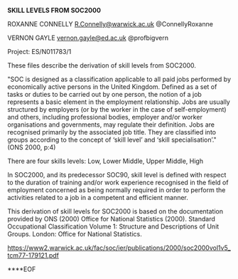 **SKILL LEVELS FROM SOC2000**

ROXANNE CONNELLY R.Connelly@warwick.ac.uk @ConnellyRoxanne

VERNON GAYLE vernon.gayle@ed.ac.uk @profbigvern

Project: ES/N011783/1

These files describe the derivation of skill levels from SOC2000.


"SOC is designed as a classification applicable to all paid jobs performed by economically active persons in the United Kingdom. Defined as a set of tasks or duties to be carried out by one person, the notion of a job represents a basic element in the employment relationship. Jobs are usually structured by employers (or by the worker in the case of self-employment) and others, including professional bodies, employer and/or worker organisations and governments, may regulate their definition. Jobs are recognised primarily by the associated job title. They are classified into groups according to the concept of ‘skill level’ and ‘skill specialisation’." (ONS 2000, p:4)

There are four skills levels: Low, Lower Middle, Upper Middle, High


In SOC2000, and its predecessor SOC90, skill level is defined with respect to the duration of training and/or work experience recognised in the field of employment concerned as being normally required in order to perform the activities related to a job in a competent and efficient manner.


This derivation of skill levels for SOC2000 is based on the documentation provided by ONS (2000)
Office for National Statistics (2000). Standard Occupational Classification
Volume 1: Structure and Descriptions of Unit Groups. London: Office for National Statistics.


https://www2.warwick.ac.uk/fac/soc/ier/publications/2000/soc2000vol1v5_tcm77-179121.pdf

****EOF
